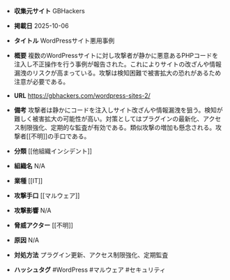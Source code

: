 - **収集元サイト**
GBHackers

- **掲載日**
2025-10-06

- **タイトル**
WordPressサイト悪用事例

- **概要**
複数のWordPressサイトに対し攻撃者が静かに悪意あるPHPコードを注入し不正操作を行う事例が報告された。これによりサイトの改ざんや情報漏洩のリスクが高まっている。攻撃は検知困難で被害拡大の恐れがあるため注意が必要である。

- **URL**
https://gbhackers.com/wordpress-sites-2/

- **備考**
攻撃者は静かにコードを注入しサイト改ざんや情報漏洩を狙う。検知が難しく被害拡大の可能性が高い。対策としてはプラグインの最新化、アクセス制限強化、定期的な監査が有効である。類似攻撃の増加も懸念される。攻撃者[[不明]]の手口である。

- **分類**
[[他組織インシデント]]

- **組織名**
N/A

- **業種**
[[IT]]

- **攻撃手口**
[[マルウェア]]

- **攻撃影響**
N/A

- **脅威アクター**
[[不明]]

- **原因**
N/A

- **対処方法**
プラグイン更新、アクセス制限強化、定期監査

- **ハッシュタグ**
#WordPress #マルウェア #セキュリティ
